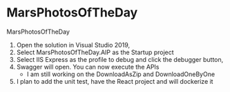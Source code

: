 # MarsPhotosOfTheDay
MarsPhotosOfTheDay

1) Open the solution in Visual Studio 2019,
2) Select MarsPhotosOfTheDay.AIP as the Startup project
3) Select IIS Express as the profile to debug and click the debugger button,
4) Swagger will open. You can now execute the APIs
    - I am still working on the DownloadAsZip and DownloadOneByOne
5) I plan to add the unit test, have the React project and will dockerize it
